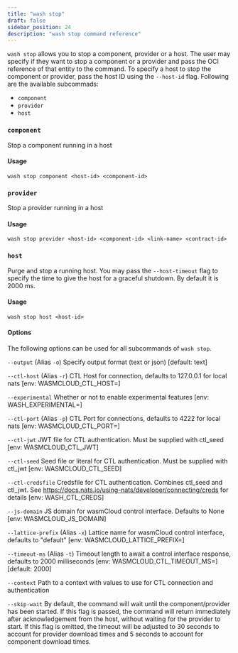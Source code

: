 ```yaml
---
title: "wash stop"
draft: false
sidebar_position: 24
description: "wash stop command reference"
--- 
```


`wash stop` allows you to stop a component, provider or a host. The user may specify if they want to stop a component or a provider and pass the OCI reference of that entity to the command. To specify a host to stop the component or provider, pass the host ID using the `--host-id` flag. Following are the available subcommads:

- `component`
- `provider`
- `host`


### `component`
Stop a component running in a host 

#### Usage
```
wash stop component <host-id> <component-id>
```

### `provider`
Stop a provider running in a host 

#### Usage
```
wash stop provider <host-id> <component-id> <link-name> <contract-id>
```

### `host`
Purge and stop a running host. You may pass the `--host-timeout` flag to specify the time to give the host for a graceful shutdown. By default it is 2000 ms.

#### Usage
```
wash stop host <host-id>
```

#### Options
The following options can be used for all subcommands of `wash stop`.

`--output` (Alias `-o`) Specify output format (text or json) [default: text]

`--ctl-host` (Alias `-r`) CTL Host for connection, defaults to 127.0.0.1 for local nats [env: WASMCLOUD_CTL_HOST=]

`--experimental` Whether or not to enable experimental features [env: WASH_EXPERIMENTAL=]

`--ctl-port` (Alias `-p`) CTL Port for connections, defaults to 4222 for local nats [env: WASMCLOUD_CTL_PORT=]

`--ctl-jwt` JWT file for CTL authentication. Must be supplied with ctl_seed [env: WASMCLOUD_CTL_JWT]

`--ctl-seed` Seed file or literal for CTL authentication. Must be supplied with ctl_jwt [env: WASMCLOUD_CTL_SEED]

`--ctl-credsfile` Credsfile for CTL authentication. Combines ctl_seed and ctl_jwt. See https://docs.nats.io/using-nats/developer/connecting/creds for details [env: WASH_CTL_CREDS]

`--js-domain` JS domain for wasmCloud control interface. Defaults to None [env: WASMCLOUD_JS_DOMAIN]

`--lattice-prefix` (Alias `-x`) Lattice name for wasmCloud control interface, defaults to "default" [env: WASMCLOUD_LATTICE_PREFIX=]

`--timeout-ms` (Alias `-t`) Timeout length to await a control interface response, defaults to 2000 milliseconds [env: WASMCLOUD_CTL_TIMEOUT_MS=] [default: 2000]

`--context` Path to a context with values to use for CTL connection and authentication

`--skip-wait` By default, the command will wait until the component/provider has been started. If this flag is passed, the command will return immediately after acknowledgement from the host, without waiting for the provider to start. If this flag is omitted, the timeout will be adjusted to 30 seconds to account for provider download times and  5 seconds to account for component download times.

